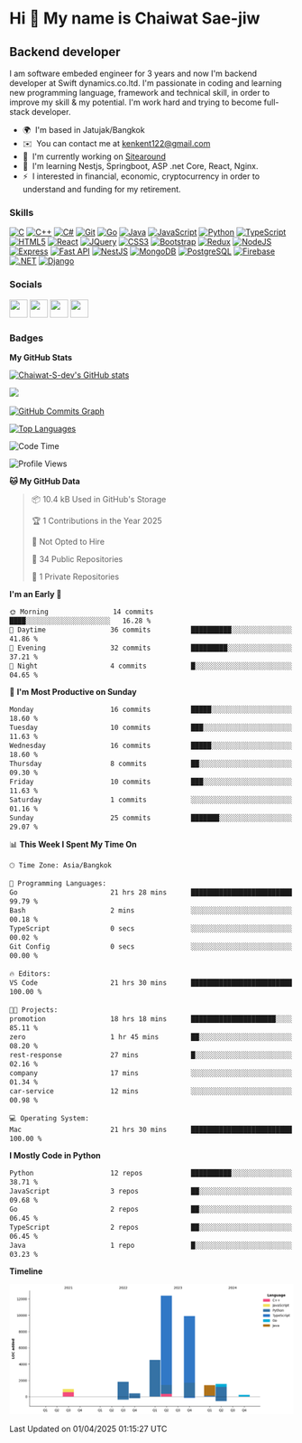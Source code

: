 Hi 👋 My name is Chaiwat Sae-jiw
================================

Backend developer
-----------------

I am software embeded engineer for 3 years and now I'm backend developer at Swift dynamics.co.ltd. I'm passionate in coding and learning new programming language, framework and technical skill, in order to improve my skill & my potential. I'm work hard and trying to become full-stack developer.

* 🌍  I'm based in Jatujak/Bangkok
* ✉️  You can contact me at [kenkent122@gmail.com](mailto:kenkent122@gmail.com)
* 🚀  I'm currently working on [Sitearound](http://dev.sitearound.com/)
* 🧠  I'm learning Nestjs, Springboot, ASP .net Core, React, Nginx.
* ⚡  I interested in financial, economic, cryptocurrency in order to understand and funding for my retirement.

### Skills


<p align="left">
<a href="https://docs.microsoft.com/en-us/cpp/?view=msvc-170" target="_blank" rel="noreferrer"><img src="https://raw.githubusercontent.com/danielcranney/readme-generator/main/public/icons/skills/c-colored.svg" width="36" height="36" alt="C" /></a>
<a href="https://docs.microsoft.com/en-us/cpp/?view=msvc-170" target="_blank" rel="noreferrer"><img src="https://raw.githubusercontent.com/danielcranney/readme-generator/main/public/icons/skills/cplusplus-colored.svg" width="36" height="36" alt="C++" /></a>
<a href="https://docs.microsoft.com/en-us/dotnet/csharp/" target="_blank" rel="noreferrer"><img src="https://raw.githubusercontent.com/danielcranney/readme-generator/main/public/icons/skills/csharp-colored.svg" width="36" height="36" alt="C#" /></a>
<a href="https://git-scm.com/" target="_blank" rel="noreferrer"><img src="https://raw.githubusercontent.com/danielcranney/readme-generator/main/public/icons/skills/git-colored.svg" width="36" height="36" alt="Git" /></a>
<a href="https://go.dev/doc/" target="_blank" rel="noreferrer"><img src="https://raw.githubusercontent.com/danielcranney/readme-generator/main/public/icons/skills/go-colored.svg" width="36" height="36" alt="Go" /></a>
<a href="https://www.oracle.com/java/" target="_blank" rel="noreferrer"><img src="https://raw.githubusercontent.com/danielcranney/readme-generator/main/public/icons/skills/java-colored.svg" width="36" height="36" alt="Java" /></a>
<a href="https://developer.mozilla.org/en-US/docs/Web/JavaScript" target="_blank" rel="noreferrer"><img src="https://raw.githubusercontent.com/danielcranney/readme-generator/main/public/icons/skills/javascript-colored.svg" width="36" height="36" alt="JavaScript" /></a>
<a href="https://www.python.org/" target="_blank" rel="noreferrer"><img src="https://raw.githubusercontent.com/danielcranney/readme-generator/main/public/icons/skills/python-colored.svg" width="36" height="36" alt="Python" /></a>
<a href="https://www.typescriptlang.org/" target="_blank" rel="noreferrer"><img src="https://raw.githubusercontent.com/danielcranney/readme-generator/main/public/icons/skills/typescript-colored.svg" width="36" height="36" alt="TypeScript" /></a>
<a href="https://developer.mozilla.org/en-US/docs/Glossary/HTML5" target="_blank" rel="noreferrer"><img src="https://raw.githubusercontent.com/danielcranney/readme-generator/main/public/icons/skills/html5-colored.svg" width="36" height="36" alt="HTML5" /></a>
<a href="https://reactjs.org/" target="_blank" rel="noreferrer"><img src="https://raw.githubusercontent.com/danielcranney/readme-generator/main/public/icons/skills/react-colored.svg" width="36" height="36" alt="React" /></a>
<a href="https://jquery.com/" target="_blank" rel="noreferrer"><img src="https://raw.githubusercontent.com/danielcranney/readme-generator/main/public/icons/skills/jquery-colored.svg" width="36" height="36" alt="JQuery" /></a>
<a href="https://www.w3.org/TR/CSS/#css" target="_blank" rel="noreferrer"><img src="https://raw.githubusercontent.com/danielcranney/readme-generator/main/public/icons/skills/css3-colored.svg" width="36" height="36" alt="CSS3" /></a>
<a href="https://getbootstrap.com/" target="_blank" rel="noreferrer"><img src="https://raw.githubusercontent.com/danielcranney/readme-generator/main/public/icons/skills/bootstrap-colored.svg" width="36" height="36" alt="Bootstrap" /></a>
<a href="https://redux.js.org/" target="_blank" rel="noreferrer"><img src="https://raw.githubusercontent.com/danielcranney/readme-generator/main/public/icons/skills/redux-colored.svg" width="36" height="36" alt="Redux" /></a>
<a href="https://nodejs.org/en/" target="_blank" rel="noreferrer"><img src="https://raw.githubusercontent.com/danielcranney/readme-generator/main/public/icons/skills/nodejs-colored.svg" width="36" height="36" alt="NodeJS" /></a>
<a href="https://expressjs.com/" target="_blank" rel="noreferrer"><img src="https://raw.githubusercontent.com/danielcranney/readme-generator/main/public/icons/skills/express-colored-dark.svg" width="36" height="36" alt="Express" /></a>
<a href="https://fastapi.tiangolo.com/" target="_blank" rel="noreferrer"><img src="https://raw.githubusercontent.com/danielcranney/readme-generator/main/public/icons/skills/fastapi-colored.svg" width="36" height="36" alt="Fast API" /></a>
<a href="https://docs.nestjs.com/" target="_blank" rel="noreferrer"><img src="https://raw.githubusercontent.com/danielcranney/readme-generator/main/public/icons/skills/nestjs-colored.svg" width="36" height="36" alt="NestJS" /></a>
<a href="https://www.mongodb.com/" target="_blank" rel="noreferrer"><img src="https://raw.githubusercontent.com/danielcranney/readme-generator/main/public/icons/skills/mongodb-colored.svg" width="36" height="36" alt="MongoDB" /></a>
<a href="https://www.postgresql.org/" target="_blank" rel="noreferrer"><img src="https://raw.githubusercontent.com/danielcranney/readme-generator/main/public/icons/skills/postgresql-colored.svg" width="36" height="36" alt="PostgreSQL" /></a>
<a href="https://firebase.google.com/" target="_blank" rel="noreferrer"><img src="https://raw.githubusercontent.com/danielcranney/readme-generator/main/public/icons/skills/firebase-colored.svg" width="36" height="36" alt="Firebase" /></a>
<a href="https://dotnet.microsoft.com/en-us/" target="_blank" rel="noreferrer"><img src="https://raw.githubusercontent.com/danielcranney/readme-generator/main/public/icons/skills/dot-net-colored.svg" width="36" height="36" alt=".NET" /></a>
<a href="https://www.djangoproject.com/" target="_blank" rel="noreferrer"><img src="https://raw.githubusercontent.com/danielcranney/readme-generator/main/public/icons/skills/django-colored-dark.svg" width="36" height="36" alt="Django" /></a>
</p>


### Socials

<p align="left"> <a href="https://www.facebook.com/ken.chaiwat" target="_blank" rel="noreferrer"><img src="https://raw.githubusercontent.com/danielcranney/readme-generator/main/public/icons/socials/facebook.svg" width="32" height="32" /></a> <a href="https://www.github.com/Chaiwat-S-dev" target="_blank" rel="noreferrer"><img src="https://raw.githubusercontent.com/danielcranney/readme-generator/main/public/icons/socials/github-dark.svg" width="32" height="32" /></a> <a href="http://www.instagram.com/kenchaiwat/" target="_blank" rel="noreferrer"><img src="https://raw.githubusercontent.com/danielcranney/readme-generator/main/public/icons/socials/instagram.svg" width="32" height="32" /></a> <a href="https://www.linkedin.com/in/chaiwat-sae-jiw-61ba981ba" target="_blank" rel="noreferrer"><img src="https://raw.githubusercontent.com/danielcranney/readme-generator/main/public/icons/socials/linkedin.svg" width="32" height="32" /></a></p>

### Badges

<b>My GitHub Stats</b>

<a href="http://www.github.com/Chaiwat-S-dev"><img src="https://github-readme-stats.vercel.app/api?username=Chaiwat-S-dev&show_icons=true&hide=&count_private=true&title_color=10b981&text_color=ffffff&icon_color=0891b2&bg_color=1c1917&hide_border=true&show_icons=true" alt="Chaiwat-S-dev's GitHub stats" /></a>

<a href="http://www.github.com/Chaiwat-S-dev"><img src="https://github-readme-streak-stats.herokuapp.com/?user=Chaiwat-S-dev&stroke=ffffff&background=1c1917&ring=10b981&fire=10b981&currStreakNum=ffffff&currStreakLabel=10b981&sideNums=ffffff&sideLabels=ffffff&dates=ffffff&hide_border=true" /></a>

<a href="http://www.github.com/Chaiwat-S-dev"><img src="https://github-readme-activity-graph.vercel.app/graph?username=Chaiwat-S-dev&bg_color=1c1917&color=ffffff&line=0891b2&point=ffffff&area_color=1c1917&area=true&hide_border=true&custom_title=GitHub%20Commits%20Graph" alt="GitHub Commits Graph" /></a>

<a href="https://github.com/Chaiwat-S-dev" align="left"><img src="https://github-readme-stats.vercel.app/api/top-langs/?username=Chaiwat-S-dev&langs_count=10&title_color=10b981&text_color=ffffff&icon_color=0891b2&bg_color=1c1917&hide_border=true&locale=en&custom_title=Top%20%Languages" alt="Top Languages" /></a>

<!--START_SECTION:waka-->
![Code Time](http://img.shields.io/badge/Code%20Time-1%2C503%20hrs%208%20mins-blue)

![Profile Views](http://img.shields.io/badge/Profile%20Views-12-blue)

**🐱 My GitHub Data** 

> 📦 10.4 kB Used in GitHub's Storage 
 > 
> 🏆 1 Contributions in the Year 2025
 > 
> 🚫 Not Opted to Hire
 > 
> 📜 34 Public Repositories 
 > 
> 🔑 1 Private Repositories 
 > 
**I'm an Early 🐤** 

```text
🌞 Morning                14 commits          ████░░░░░░░░░░░░░░░░░░░░░   16.28 % 
🌆 Daytime                36 commits          ██████████░░░░░░░░░░░░░░░   41.86 % 
🌃 Evening                32 commits          █████████░░░░░░░░░░░░░░░░   37.21 % 
🌙 Night                  4 commits           █░░░░░░░░░░░░░░░░░░░░░░░░   04.65 % 
```
📅 **I'm Most Productive on Sunday** 

```text
Monday                   16 commits          █████░░░░░░░░░░░░░░░░░░░░   18.60 % 
Tuesday                  10 commits          ███░░░░░░░░░░░░░░░░░░░░░░   11.63 % 
Wednesday                16 commits          █████░░░░░░░░░░░░░░░░░░░░   18.60 % 
Thursday                 8 commits           ██░░░░░░░░░░░░░░░░░░░░░░░   09.30 % 
Friday                   10 commits          ███░░░░░░░░░░░░░░░░░░░░░░   11.63 % 
Saturday                 1 commits           ░░░░░░░░░░░░░░░░░░░░░░░░░   01.16 % 
Sunday                   25 commits          ███████░░░░░░░░░░░░░░░░░░   29.07 % 
```


📊 **This Week I Spent My Time On** 

```text
🕑︎ Time Zone: Asia/Bangkok

💬 Programming Languages: 
Go                       21 hrs 28 mins      █████████████████████████   99.79 % 
Bash                     2 mins              ░░░░░░░░░░░░░░░░░░░░░░░░░   00.18 % 
TypeScript               0 secs              ░░░░░░░░░░░░░░░░░░░░░░░░░   00.02 % 
Git Config               0 secs              ░░░░░░░░░░░░░░░░░░░░░░░░░   00.00 % 

🔥 Editors: 
VS Code                  21 hrs 30 mins      █████████████████████████   100.00 % 

🐱‍💻 Projects: 
promotion                18 hrs 18 mins      █████████████████████░░░░   85.11 % 
zero                     1 hr 45 mins        ██░░░░░░░░░░░░░░░░░░░░░░░   08.20 % 
rest-response            27 mins             █░░░░░░░░░░░░░░░░░░░░░░░░   02.16 % 
company                  17 mins             ░░░░░░░░░░░░░░░░░░░░░░░░░   01.34 % 
car-service              12 mins             ░░░░░░░░░░░░░░░░░░░░░░░░░   00.98 % 

💻 Operating System: 
Mac                      21 hrs 30 mins      █████████████████████████   100.00 % 
```

**I Mostly Code in Python** 

```text
Python                   12 repos            ██████████░░░░░░░░░░░░░░░   38.71 % 
JavaScript               3 repos             ██░░░░░░░░░░░░░░░░░░░░░░░   09.68 % 
Go                       2 repos             ██░░░░░░░░░░░░░░░░░░░░░░░   06.45 % 
TypeScript               2 repos             ██░░░░░░░░░░░░░░░░░░░░░░░   06.45 % 
Java                     1 repo              █░░░░░░░░░░░░░░░░░░░░░░░░   03.23 % 
```



**Timeline**

![Lines of Code chart](https://raw.githubusercontent.com/Chaiwat-S-dev/Chaiwat-S-dev/main/assets/bar_graph.png)


 Last Updated on 01/04/2025 01:15:27 UTC
<!--END_SECTION:waka-->
